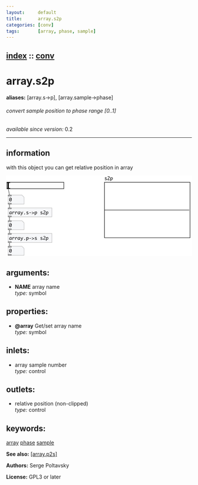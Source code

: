 ```yaml
---
layout:     default
title:      array.s2p
categories: [conv]
tags:       [array, phase, sample]
---
```

[index](index.html) :: [conv](category_conv.html)
---

# array.s2p
**aliases:** [array.s-&gt;p], [array.sample-&gt;phase]


###### convert sample position to phase range [0..1]

*available since version:* 0.2

---


## information
with this object you can get relative position in array


[![example](../examples/img/array.s2p.jpg)](../examples/pd/array.s2p.pd)



## arguments:

* **NAME**
array name<br>
_type:_ symbol<br>





## properties:

* **@array** 
Get/set array name<br>
_type:_ symbol<br>



## inlets:

* array sample number<br>
_type:_ control



## outlets:

* relative position (non-clipped)<br>
_type:_ control



## keywords:

[array](keywords/array.html)
[phase](keywords/phase.html)
[sample](keywords/sample.html)



**See also:**
[\[array.p2s\]](array.p2s.html)




**Authors:** Serge Poltavsky




**License:** GPL3 or later





